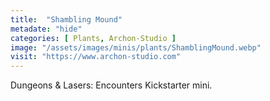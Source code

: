 ```yaml
---
title:  "Shambling Mound"
metadate: "hide"
categories: [ Plants, Archon-Studio ]
image: "/assets/images/minis/plants/ShamblingMound.webp"
visit: "https://www.archon-studio.com"
---
```

Dungeons & Lasers: Encounters Kickstarter mini.